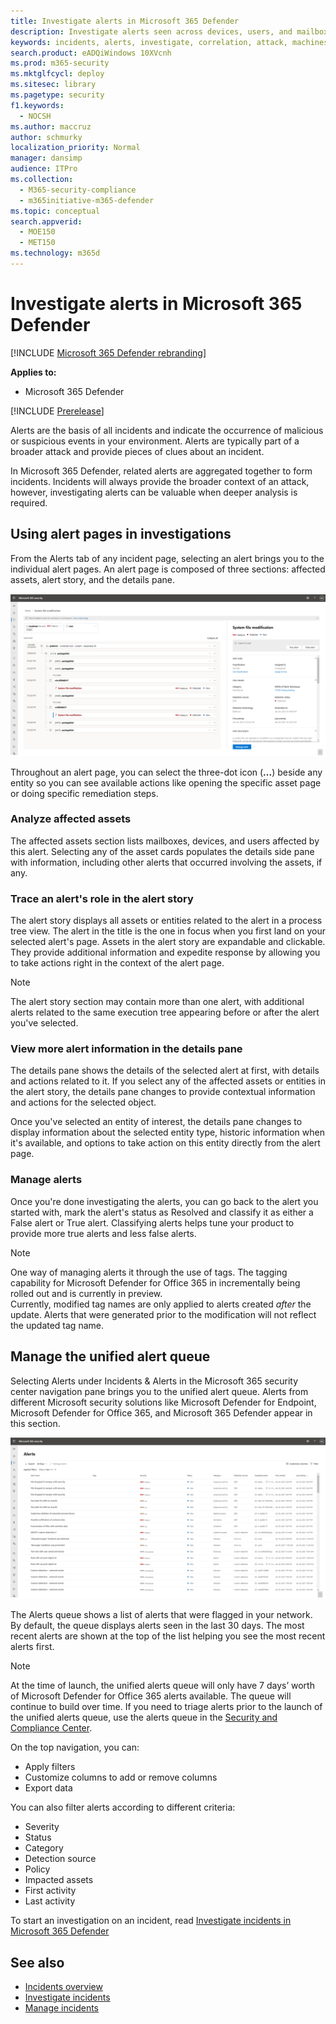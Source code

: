```yaml
---
title: Investigate alerts in Microsoft 365 Defender
description: Investigate alerts seen across devices, users, and mailboxes.
keywords: incidents, alerts, investigate, correlation, attack, machines, devices, users, identities, identity, mailbox, email, 365, microsoft, m365
search.product: eADQiWindows 10XVcnh
ms.prod: m365-security
ms.mktglfcycl: deploy
ms.sitesec: library
ms.pagetype: security
f1.keywords: 
  - NOCSH
ms.author: maccruz
author: schmurky
localization_priority: Normal
manager: dansimp
audience: ITPro
ms.collection: 
  - M365-security-compliance
  - m365initiative-m365-defender
ms.topic: conceptual
search.appverid: 
  - MOE150
  - MET150
ms.technology: m365d
---
```

# Investigate alerts in Microsoft 365 Defender

[!INCLUDE [Microsoft 365 Defender rebranding](../includes/microsoft-defender.md)]

**Applies to:**
- Microsoft 365 Defender

[!INCLUDE [Prerelease](../includes/prerelease.md)]

Alerts are the basis of all incidents and indicate the occurrence of malicious or suspicious events in your environment. Alerts are typically part of a broader attack and provide pieces of clues about an incident.

In Microsoft 365 Defender, related alerts are aggregated together to form incidents. Incidents will always provide the broader context of an attack, however, investigating alerts can be valuable when deeper analysis is required. 



## Using alert pages in investigations

From the Alerts tab of any incident page, selecting an alert brings you to the individual alert pages. An alert page is composed of three sections: affected assets, alert story, and the details pane.

![Image of example alert page](../../media/new-alert-page2.png)

Throughout an alert page, you can select the three-dot icon (**...**) beside any entity so you can see available actions like opening the specific asset page or doing specific remediation steps.

### Analyze affected assets
The affected assets section lists mailboxes, devices, and users affected by this alert. Selecting any of the asset cards populates the details side pane with information, including other alerts that occurred involving the assets, if any.


### Trace an alert's role in the alert story
The alert story displays all assets or entities related to the alert in a process tree view. The alert in the title is the one in focus when you first land on your selected alert's page. Assets in the alert story are expandable and clickable. They provide additional information and expedite response by allowing you to take actions right in the context of the alert page. 

> [!NOTE]
> The alert story section may contain more than one alert, with additional alerts related to the same execution tree appearing before or after the alert you've selected.

### View more alert information in the details pane

The details pane shows the details of the selected alert at first, with details and actions related to it. If you select any of the affected assets or entities in the alert story, the details pane changes to provide contextual information and actions for the selected object.

Once you've selected an entity of interest, the details pane changes to display information about the selected entity type, historic information when it's available, and options to take action on this entity directly from the alert page.

### Manage alerts

Once you're done investigating the alerts, you can go back to the alert you started with, mark the alert's status as Resolved and classify it as either a False alert or True alert. Classifying alerts helps tune your product to provide more true alerts and less false alerts.

> [!NOTE]
> One way of managing alerts it through the use of tags. The tagging capability for Microsoft Defender for Office 365 in incrementally being rolled out and is currently in preview. <br>
> Currently, modified tag names are only applied to alerts created *after* the update. Alerts that were generated prior to the modification will not reflect the updated tag name. 


## Manage the unified alert queue

Selecting Alerts under Incidents & Alerts in the Microsoft 365 security center navigation pane brings you to the unified alert queue. Alerts from different Microsoft security solutions like Microsoft Defender for Endpoint, Microsoft Defender for Office 365, and Microsoft 365 Defender appear in this section. 

![Image of sample alert page](../../media/unified-alert-queue.png)

The Alerts queue shows a list of alerts that were flagged in your network. By default, the queue displays alerts seen in the last 30 days. The most recent alerts are shown at the top of the list helping you see the most recent alerts first.

> [!NOTE]
> At the time of launch, the unified alerts queue will only have 7 days’ worth of Microsoft Defender for Office 365 alerts available. 
The queue will continue to build over time. If you need to triage alerts prior to the launch of the unified alerts queue, use the alerts queue in the [Security and Compliance Center](https://protection.office.com/viewalerts).


On the top navigation, you can:

- Apply filters
- Customize columns to add or remove columns
- Export data

You can also filter alerts according to different criteria:

- Severity
- Status
- Category
- Detection source
- Policy
- Impacted assets
- First activity
- Last activity


To start an investigation on an incident, read [Investigate incidents in Microsoft 365 Defender](investigate-incidents.md)
## See also

- [Incidents overview](incidents-overview.md)
- [Investigate incidents](investigate-incidents.md)
- [Manage incidents](manage-incidents.md)
